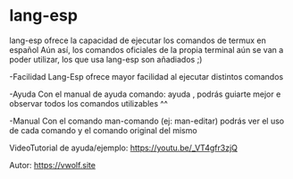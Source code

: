 # lang-esp

lang-esp ofrece la capacidad de ejecutar los comandos de termux en español
Aún así, los comandos oficiales de la propia terminal aún se van a poder utilizar, los que usa lang-esp son añadiados ;)


-Facilidad
Lang-Esp ofrece mayor facilidad al ejecutar distintos comandos


-Ayuda
Con el manual de ayuda comando: ayuda , podrás guiarte mejor e observar todos los comandos utilizables ^^


-Manual
Con el comando man-comando (ej: man-editar) podrás ver el uso de cada comando y el comando original del mismo


VideoTutorial de ayuda/ejemplo:
https://youtu.be/_VT4gfr3zjQ


Autor: https://vwolf.site




